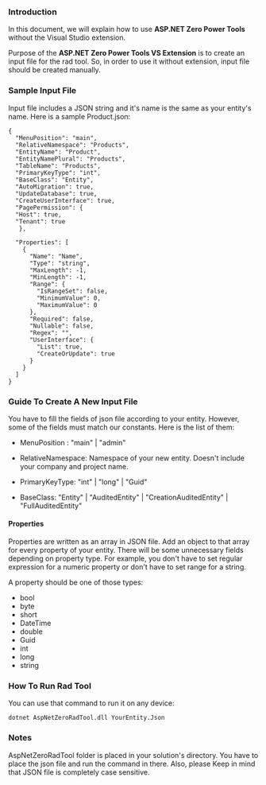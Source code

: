 
### Introduction

 In this document, we will explain how to use **ASP.NET Zero Power Tools** without the Visual Studio extension.
 
 Purpose of the **ASP.NET Zero Power Tools VS Extension** is to create an input file for the rad tool. So, in order to use it without extension, input file should be created manually. 

### Sample Input File

 Input file includes a JSON string and it's name is the same as your entity's name. Here is a sample Product.json:

    {
      "MenuPosition": "main",
      "RelativeNamespace": "Products",
      "EntityName": "Product",
      "EntityNamePlural": "Products",
      "TableName": "Products",
      "PrimaryKeyType": "int",
      "BaseClass": "Entity",
      "AutoMigration": true,
      "UpdateDatabase": true,
      "CreateUserInterface": true,
      "PagePermission": {
      "Host": true,
      "Tenant": true
       },
       
      "Properties": [
        {
          "Name": "Name",
          "Type": "string",
          "MaxLength": -1,
          "MinLength": -1,
          "Range": {
            "IsRangeSet": false,
            "MinimumValue": 0,
            "MaximumValue": 0
          },
          "Required": false,
          "Nullable": false,
          "Regex": "",
          "UserInterface": {
            "List": true,
            "CreateOrUpdate": true
          }
        }
      ]
    }

### Guide To Create A New Input File

You have to fill the fields of json file according to your entity. However, some of the fields must match our constants. Here is the list of them:

- MenuPosition : "main" | "admin"
     
- RelativeNamespace: Namespace of your new entity. Doesn't include your company and project name.
     
- PrimaryKeyType: "int" | "long" | "Guid"
     
- BaseClass: "Entity" | "AuditedEntity" | "CreationAuditedEntity" | "FullAuditedEntity"


#### Properties

 Properties are written as an array in JSON file. Add an object to that array for every property of your entity. There will be some unnecessary fields depending on property type. For example, you don't have to set regular expression for a numeric property or don't have to set range for a string. 

A property should be one of those types:

 - bool
 - byte
 - short 
 - DateTime
 - double
 - Guid
 - int
 - long
 - string

### How To Run Rad Tool

You can use that command to run it on any device:

    dotnet AspNetZeroRadTool.dll YourEntity.Json

### Notes

AspNetZeroRadTool folder is placed in your solution's directory. You have to place the json file and run the command in there.
Also, please Keep in mind that JSON file is completely case sensitive. 